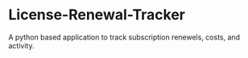# License-Renewal-Tracker
A python based application to track subscription renewels, costs, and activity.
